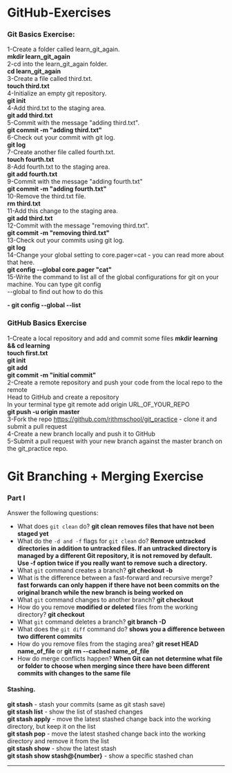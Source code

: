 # GitHub-Exercises

### Git Basics Exercise:

1-Create a folder called learn_git_again.<br>
**mkdir learn_git_again**<br>
2-cd into the learn_git_again folder.<br>
**cd learn_git_again**<br> 
3-Create a file called third.txt.<br>
**touch third.txt**<br>
4-Initialize an empty git repository.<br>
**git init**<br>
4-Add third.txt to the staging area.<br>
**git add third.txt**<br>
5-Commit with the message "adding third.txt".<br>
**git commit -m "adding third.txt"**<br>
6-Check out your commit with git log.<br>
**git log**<br>
7-Create another file called fourth.txt.<br>
**touch fourth.txt**<br>
8-Add fourth.txt to the staging area.<br>
**git add fourth.txt**<br>
9-Commit with the message "adding fourth.txt"<br>
**git commit -m "adding fourth.txt"**<br>
10-Remove the third.txt file.<br>
**rm third.txt**<br>
11-Add this change to the staging area.<br>
**git add third.txt**<br>
12-Commit with the message "removing third.txt". <br>
**git commit -m "removing third.txt"**<br>
13-Check out your commits using git log. <br>
**git log**<br>
14-Change your global setting to core.pager=cat - you can read more about that here.<br>
**git config --global core.pager "cat"**<br>
15-Write the command to list all of the global configurations for git on your machine. You can type git config <br>--global to find out how to do this<br>

**- git config --global --list**<br>

### GitHub Basics Exercise

1-Create a local repository and add and commit some files
**mkdir learning && cd learning**<br>
**touch first.txt**<br>
**git init**<br>
**git add**<br>
**git commit -m "initial commit"**<br>
2-Create a remote repository and push your code from the local repo to the remote<br>
Head to GitHub and create a repository<br>
In your terminal type git remote add origin URL_OF_YOUR_REPO<br>
**git push -u origin master**<br>
3-Fork the repo https://github.com/rithmschool/git_practice - clone it and submit a pull request<br>
4-Create a new branch locally and push it to GitHub<br>
5-Submit a pull request with your new branch against the master branch on the git_practice repo.<br>

# Git Branching + Merging Exercise

### Part I

Answer the following questions:

- What does `git clean` do? **git clean removes files that have not been staged yet**
- What do the `-d and -f` flags for `git clean` do? **Remove untracked directories in addition to untracked files. If an untracked directory is managed by a different Git repository, it is not removed by default. Use -f option twice if you really want to remove such a directory.**
- What `git` command creates a branch? **git checkout -b**
- What is the difference between a fast-forward and recursive merge? **fast forwards can only happen if there have not been commits on the original branch while the new branch is being worked on**
- What `git` command changes to another branch? **git checkout**
- How do you remove **modified or deleted** files from the working directory? **git checkout**
- What `git` command deletes a branch? **git branch -D**
- What does the `git diff` command do? **shows you a difference between two different commits**
- How do you remove files from the staging area? **git reset HEAD name_of_file** or **git rm --cached name_of_file**
- How do merge conflicts happen? **When Git can not determine what file or folder to choose when merging since there have been different commits with changes to the same file**



 #### Stashing.
 
**git stash** - stash your commits (same as git stash save)<br>
**git stash list** - show the list of stashed changes<br>
**git stash apply** - move the latest stashed change back into the working directory, but keep it on the list<br>
**git stash pop** - move the latest stashed change back into the working directory and remove it from the list<br>
**git stash show** - show the latest stash<br>
**git stash show stash@{number}** - show a specific stashed chan<br>

<hr>
